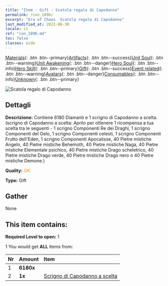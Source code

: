 ```yaml
---
title: "Item - Gift - Scatola regalo di Capodanno"
permalink: /con_1896/
excerpt: "Era of Chaos  Scatola regalo di Capodanno"
last_modified_at: 2021-06-30
locale: it
ref: "con_1896.md"
toc: false
classes: wide
---
```

 [Materials](/ItemsIT/){: .btn .btn--primary}[Artifacts](/ItemsIT/Artifacts/){: .btn .btn--success}[Unit Soul](/ItemsIT/UnitSoul/){: .btn .btn--warning}[Unit Awakening](/ItemsIT/UnitAwakening/){: .btn .btn--danger}[Hero Soul](/ItemsIT/HeroSoul/){: .btn .btn--info}[Hero Skill](/ItemsIT/HeroSkill/){: .btn .btn--primary}[Gift](/ItemsIT/Gift/){: .btn .btn--success}[Event related](/ItemsIT/Events/){: .btn .btn--warning}[Avatars](/ItemsIT/Avatars/){: .btn .btn--danger}[Consumables](/ItemsIT/Consumables/){: .btn .btn--info}[Unknown](/ItemsIT/Unknown/){: .btn .btn--primary}

 ![Scatola regalo di Capodanno](/images/t/i_907074.png)

## Dettagli
 **Descrizione:** Contiene 6180 Diamanti e 1 scrigno di Capodanno a scelta. (scrigno di Capodanno a scelta: Aprilo per ottenere 1 ricompensa a tua scelta tra le seguenti - 1 scrigno Componenti Re dei Draghi, 1 scrigno Componenti del Gelo, 1 scrigno Componenti celesti, 1 scrigno Componenti Frutto dell'Eden, 1 scrigno Componenti Apocalisse, 40 Pietre mistiche Angelo, 40 Pietre mistiche Behemoth, 40 Pietre mistiche Naga, 40 Pietre mistiche Elementale psichico, 40 Pietre mistiche Drago scheletrico, 40 Pietre mistiche Drago verde, 40 Pietre mistiche Drago nero o 40 Pietre mistiche Demone.)

 **Quality:** <span style="color: #FF8C00">OK</span>

 **Type:** Gift

## Gather

  None

## This item contains:

 **Required Level to open:** 1

 1 You would get **ALL** items  from:

  | Nr | Amount |     Item    |
  |:---|:-------|:------------|
  | 1 |  **6180x** | <i class="fas fa-gem"/> |  | 
  | 2 |  **1x** | [Scrigno di Capodanno a scelta](/ItemsIT/con_1904/) |  | 
